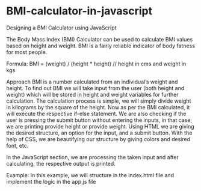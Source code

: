 # BMI-calculator-in-javascript
Designing a BMI Calculator using JavaScript

The Body Mass Index (BMI) Calculator can be used to calculate BMI values based on height and weight. BMI is a fairly reliable indicator of body fatness for most people.

Formula:
BMI = (weight) / (height * height) 
// height in cms and weight in kgs

Approach
BMI is a number calculated from an individual’s weight and height. To find out BMI we will take input from the user (both height and weight) which will be stored in height and weight variables for further calculation. The calculation process is simple, we will simply divide weight in kilograms by the square of the height. Now as per the BMI calculated, it will execute the respective if-else statement. We are also checking if the user is pressing the submit button without entering the inputs, in that case, we are printing provide height or provide weight.
Using HTML we are giving the desired structure, an option for the input, and a submit button. With the help of CSS, we are beautifying our structure by giving colors and desired font, etc.

In the JavaScript section, we are processing the taken input and after calculating, the respective output is printed.

Example: In this example, we will structure in the index.html file and implement the logic in the app.js file

